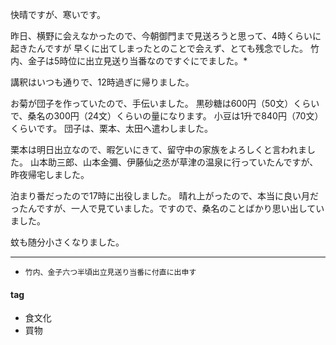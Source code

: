 快晴ですが、寒いです。

昨日、横野に会えなかったので、今朝御門まで見送ろうと思って、4時くらいに起きたんですが
早くに出てしまったとのことで会えず、とても残念でした。
竹内、金子は5時位に出立見送り当番なのですぐにでました。*

講釈はいつも通りで、12時過ぎに帰りました。

お菊が団子を作っていたので、手伝いました。
黒砂糖は600円（50文）くらいで、桑名の300円（24文）くらいの量になります。
小豆は1升で840円（70文）くらいです。
団子は、栗本、太田へ遣わしました。

栗本は明日出立なので、暇乞いにきて、留守中の家族をよろしくと言われました。
山本助三郎、山本金彌、伊藤仙之丞が草津の温泉に行っていたんですが、昨夜帰宅しました。

泊まり番だったので17時に出役しました。
晴れ上がったので、本当に良い月だったんですが、一人で見ていました。ですので、桑名のことばかり思い出していました。

蚊も随分小さくなりました。

***
* `竹内、金子六つ半頃出立見送り当番に付直に出申す`

#### tag
- 食文化
- 買物
